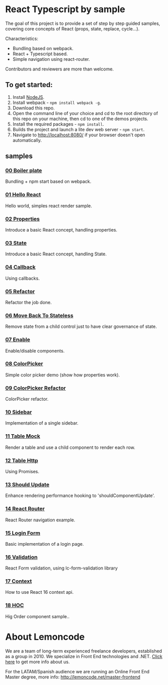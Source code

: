 # React Typescript by sample

The goal of this project is to provide a set of step by step guided samples, covering
core concepts of React (props, state, replace, cycle...).

Characteristics:

+ Bundling based on webpack.
+ React + Typescript based.
+ Simple navigation using react-router.

Contributors and reviewers are more than welcome.

## To get started:  
1. Install [NodeJS](http://www.nodejs.org).
2. Install webpack - `npm install webpack -g`.
4. Download this repo.
5. Open the command line of your choice and cd to the root directory of this repo on your machine,
then cd to one of the demos projects.
6. Install the required packages - `npm install`.
7. Builds the project and launch a lite dev web server - `npm start`.
8. Navigate to [http://localhost:8080/](http://localhost:8080/) if your browser doesn't open automatically.

## samples

### [00 Boiler plate](https://github.com/Lemoncode/react-by-sample/tree/master/00%20Boilerplate)

Bundling + npm start based on webpack.

### [01 Hello React](https://github.com/Lemoncode/react-by-sample/tree/master/01%20HelloReact)

Hello world, simples react render sample.

### [02 Properties](https://github.com/Lemoncode/react-by-sample/tree/master/02%20Properties)

Introduce a basic React concept, handling properties.

### [03 State](https://github.com/Lemoncode/react-by-sample/tree/master/03%20State)

Introduce a basic React concept, handling State.

### [04 Callback](https://github.com/Lemoncode/react-by-sample/tree/master/04%20Callback)

Using callbacks.

### [05 Refactor](https://github.com/Lemoncode/react-by-sample/tree/master/05%20Refactor)

Refactor the job done.

### [06 Move Back To Stateless](https://github.com/Lemoncode/react-by-sample/tree/master/06%20MoveBackToStateless)

Remove state from a child control just to have clear governance of state.

### [07 Enable](https://github.com/Lemoncode/react-by-sample/tree/master/07%20Enable)

Enable/disable components.

### [08 ColorPicker](https://github.com/Lemoncode/react-by-sample/tree/master/08%20Colorpicker)

Simple color picker demo (show how properties work).

### [09 ColorPicker Refactor](https://github.com/Lemoncode/react-by-sample/tree/master/09%20ColorpRefactor)

ColorPicker refactor.

### [10 Sidebar](https://github.com/Lemoncode/react-by-sample/tree/master/10%20Sidebar)

Implementation of a single sidebar.

### [11 Table Mock](https://github.com/Lemoncode/react-by-sample/tree/master/11%20TableMock)

Render a table and use a child component to render each row.

### [12 Table Http](https://github.com/Lemoncode/react-by-sample/tree/master/12%20TableHttp)

Using Promises.

### [13 Should Update](https://github.com/Lemoncode/react-by-sample/tree/master/13%20ShouldUpdate)

Enhance rendering performance hooking to 'shouldComponentUpdate'.

### [14 React Router](https://github.com/Lemoncode/react-by-sample/tree/master/14%20ReactRouter)

React Router navigation example.

### [15 Login Form](https://github.com/Lemoncode/react-by-sample/tree/master/15%20LoginForm)

Basic implementation of a login page.

### [16 Validation](https://github.com/Lemoncode/react-by-sample/tree/master/16%20Validation)

React Form validation, using lc-form-validation library

### [17 Context](https://github.com/Lemoncode/react-by-sample/tree/master/17%20Context)

How to use React 16 context api.

### [18 HOC](https://github.com/Lemoncode/react-by-sample/tree/master/17%20Context)

Hig Order component sample..


# About Lemoncode

We are a team of long-term experienced freelance developers, established as a group in 2010.
We specialize in Front End technologies and .NET. [Click here](http://lemoncode.net/services/en/#en-home) to get more info about us.

For the LATAM/Spanish audience we are running an Online Front End Master degree, more info: http://lemoncode.net/master-frontend

